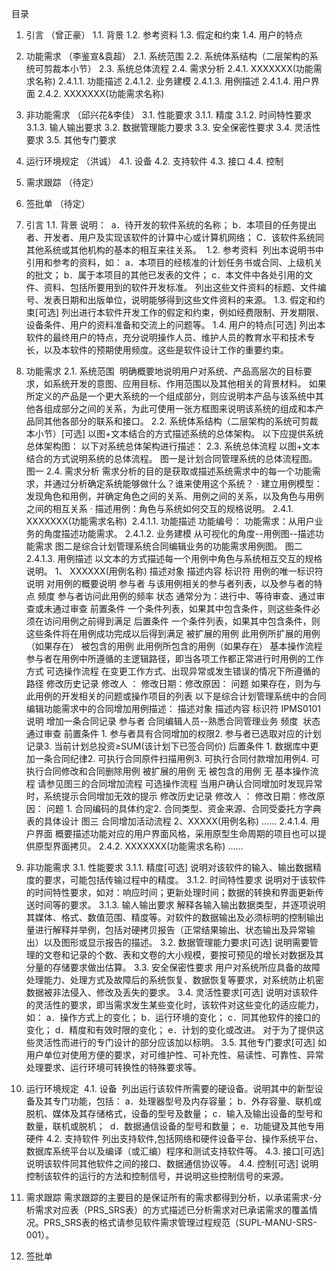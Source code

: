 目录

1. 引言     （曾正豪）
	1.1. 背景 
	1.2. 参考资料 
	1.3. 假定和约束 
	1.4. 用户的特点 
2. 功能需求     （李鉴宣&袁超）
	2.1. 系统范围 
	2.2. 系统体系结构（二层架构的系统可剪裁本小节） 
	2.3. 系统总体流程 
	2.4. 需求分析 
		2.4.1. XXXXXXX(功能需求名称) 
		2.4.1.1. 功能描述 
		2.4.1.2. 业务建模 
		2.4.1.3. 用例描述 
		2.4.1.4. 用户界面 
		2.4.2. XXXXXXX(功能需求名称) 
3. 非功能需求     （邱兴花&李佳）
	3.1. 性能要求 
		3.1.1. 精度 
		3.1.2. 时间特性要求 
		3.1.3. 输人输出要求 
	3.2. 数据管理能力要求 
	3.3. 安全保密性要求 
	3.4. 灵活性要求 
	3.5. 其他专门要求 
4. 运行环境规定     （洪诚）
	4.1. 设备 
	4.2. 支持软件 
	4.3. 接口 
	4.4. 控制 
5. 需求跟踪 （待定）
6. 签批单  （待定）


1. 引言
1.1. 背景
说明： 
a．待开发的软件系统的名称；
b．本项目的任务提出者、开发者、用户及实现该软件的计算中心或计算机网络；
C．该软件系统同其他系统或其他机构的基本的相互来往关系。 
1.2. 参考资料 
列出本说明书中引用和参考的资料，如：
a．本项目的经核准的计划任务书或合同、上级机关的批文；
b．属于本项目的其他已发表的文件；
c．本文件中各处引用的文件、资料、包括所要用到的软件开发标准。 列出这些文件资料的标题、文件编号、发表日期和出版单位，说明能够得到这些文件资料的来源。
1.3. 假定和约束[可选]
列出进行本软件开发工作的假定和约束，例如经费限制、开发期限、设备条件、用户的资料准备和交流上的问题等。
1.4. 用户的特点[可选]
列出本软件的最终用户的特点，充分说明操作人员、维护人员的教育水平和技术专长，以及本软件的预期使用频度。这些是软件设计工作的重要约束。
2. 功能需求
2.1. 系统范围 
明确概要地说明用户对系统、产品高层次的目标要求，如系统开发的意图、应用目标、作用范围以及其他相关的背景材料。
如果所定义的产品是一个更大系统的一个组成部分，则应说明本产品与该系统中其他各组成部分之间的关系，为此可使用一张方框图来说明该系统的组成和本产品同其他各部分的联系和接口。
2.2. 系统体系结构（二层架构的系统可剪裁本小节）[可选]
以图+文本结合的方式描述系统的总体架构。
以下应提供系统总体架构图：
以下对系统总体架构进行描述：
2.3. 系统总体流程
以图+文本结合的方式说明系统的总体流程。
图一是计划合同管理系统的总体流程图。
图一
2.4. 需求分析
需求分析的目的是获取或描述系统需求中的每一个功能需求，并通过分析确定系统能够做什么？谁来使用这个系统？
· 建立用例模型：发现角色和用例，并确定角色之间的关系、用例之间的关系，以及角色与用例之间的相互关系
· 描述用例：角色与系统如何交互的规格说明。
2.4.1. XXXXXXX(功能需求名称) 
2.4.1.1. 功能描述
功能编号：
功能需求：从用户业务的角度描述功能需求。
2.4.1.2. 业务建模
从可视化的角度--用例图--描述功能需求
图二是综合计划管理系统合同编辑业务的功能需求用例图。
图二
2.4.1.3. 用例描述
以文本的方式描述每一个用例中角色与系统相互交互的规格说明。
1、 XXXXXX(用例名称)
描述对象 描述内容
标识符 用例的唯一标识符
说明 对用例的概要说明
参与者 与该用例相关的参与者列表，以及参与者的特点
频度 参与者访问此用例的频率
状态 通常分为：进行中、等待审查、通过审查或未通过审查
前置条件 一个条件列表，如果其中包含条件，则这些条件必须在访问用例之前得到满足
后置条件 一个条件列表，如果其中包含条件，则这些条件将在用例成功完成以后得到满足
被扩展的用例 此用例所扩展的用例（如果存在）
被包含的用例 此用例所包含的用例（如果存在）
基本操作流程 参与者在用例中所遵循的主逻辑路径，即当各项工作都正常进行时用例的工作方式
可选操作流程 在变更工作方式、出现异常或发生错误的情况下所遵循的路径
修改历史记录 修改人 ： 修改日期：修改原因：
问题 如果存在，则为与此用例的开发相关的问题或操作项目的列表
以下是综合计划管理系统中的合同编辑功能需求中的合同增加用例描述：
描述对象 描述内容
标识符 IPMS0101
说明 增加一条合同记录
参与者 合同编辑人员--熟悉合同管理业务
频度 
状态 通过审查
前置条件 1. 参与者具有合同增加的权限2. 参与者已选取对应的计划记录3. 当前计划总投资≥SUM(该计划下已签合同价)
后置条件 1. 数据库中更加一条合同纪律2. 可执行合同原件扫描用例3. 可执行合同付款增加用例4. 可执行合同修改和合同删除用例
被扩展的用例 无
被包含的用例 无
基本操作流程 请参见图三的合同增加流程
可选操作流程 当用户确认合同增加时发现异常时，系统提示合同增加无效的提示
修改历史记录 修改人 ： 修改日期：修改原因：
问题 1. 合同编码的具体约定2. 合同类型、资金来源、合同受委托方字典表的具体设计
图三 合同增加活动流程
2、XXXXX(用例名称)
……
2.4.1.4. 用户界面
概要描述功能对应的用户界面风格，采用原型生命周期的项目也可以提供原型界面拷贝。
2.4.2. XXXXXXX(功能需求名称)
……
3. 非功能需求
3.1. 性能要求
3.1.1. 精度[可选]
说明对该软件的输入、输出数据精度的要求，可能包括传输过程中的精度。
3.1.2. 时间特性要求
说明对于该软件的时间特性要求，如对：响应时间；更新处理时间；数据的转换和界面更新传送时间等的要求。
3.1.3. 输人输出要求
解释各输入输出数据类型，并逐项说明其媒体、格式、数值范围、精度等。对软件的数据输出及必须标明的控制输出量进行解释并举例，包括对硬拷贝报告（正常结果输出、状态输出及异常输出）以及图形或显示报告的描述。
3.2. 数据管理能力要求[可选]
说明需要管理的文卷和记录的个数、表和文卷的大小规模，要按可预见的增长对数据及其分量的存储要求做出估算。
3.3. 安全保密性要求
用户对系统所应具备的故障处理能力、处理方式及故障后的系统恢复、数据恢复等要求，对系统防止机密数据被非法侵入、修改及丢失的要求。
3.4. 灵活性要求[可选]
说明对该软件的灵活性的要求，即当需求发生某些变化时，该软件对这些变化的适应能力，如：
a．操作方式上的变化；
b．运行环境的变化；
c．同其他软件的接口的变化；
d．精度和有效时限的变化；
e．计划的变化或改进。
对于为了提供这些灵活性而进行的专门设计的部分应该加以标明。
3.5. 其他专门要求[可选]
如用户单位对使用方便的要求，对可维护性、可补充性、易读性、可靠性、异常处理要求、运行环境可转换性的特殊要求等。
4. 运行环境规定 
4.1. 设备 
列出运行该软件所需要的硬设备。说明其中的新型设备及其专门功能，包括：
a．处理器型号及内存容量；
b．外存容量、联机或脱机、媒体及其存储格式，设备的型号及数量；
c．输入及输出设备的型号和数量，联机或脱机； 
d．数据通信设备的型号和数量；
e．功能键及其他专用硬件
4.2. 支持软件
列出支持软件,包括网络和硬件设备平台、操作系统平台、数据库系统平台以及编译（或汇编）程序和测试支持软件等。
4.3. 接口[可选]
说明该软件同其他软件之间的接口、数据通信协议等。
4.4. 控制[可选]
说明控制该软件的运行的方法和控制信号，并说明这些控制信号的来源。
5. 需求跟踪
需求跟踪的主要目的是保证所有的需求都得到分析，以承诺需求-分析需求对应表（PRS_SRS表）的方式描述已分析需求对已承诺需求的覆盖情况。PRS_SRS表的格式请参见软件需求管理过程规范（SUPL-MANU-SRS-001）。
6. 签批单

